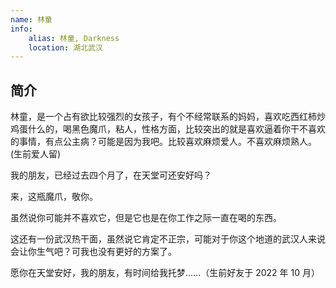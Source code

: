 ```yaml
---
name: 林童
info:
    alias: 林童, Darkness
    location: 湖北武汉
---
```


## 简介

林童，是一个占有欲比较强烈的女孩子，有个不经常联系的妈妈，喜欢吃西红柿炒鸡蛋什么的，喝黑色魔爪，粘人，性格方面，比较突出的就是喜欢逼着你干不喜欢的事情，有点公主病？可能是因为我吧。比较喜欢麻烦爱人。不喜欢麻烦熟人。(生前爱人留)

我的朋友，已经过去四个月了，在天堂可还安好吗？

来，这瓶魔爪，敬你。

虽然说你可能并不喜欢它，但是它也是在你工作之际一直在喝的东西。

这还有一份武汉热干面，虽然说它肯定不正宗，可能对于你这个地道的武汉人来说会让你生气吧？可我也没有更好的方案了。

愿你在天堂安好，我的朋友，有时间给我托梦……（生前好友于 2022 年 10 月）
